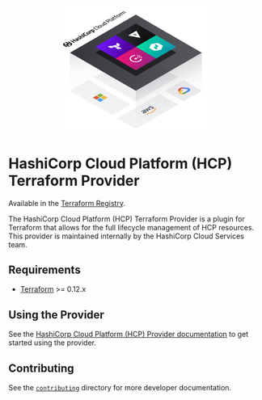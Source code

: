 <p align="center" style="text-align:center;">
  <img alt="HashiCorp Cloud Platform logo" src="hcp.svg" width="300" />
</p>

# HashiCorp Cloud Platform (HCP) Terraform Provider

Available in the [Terraform Registry](https://registry.terraform.io/providers/hashicorp/hcp/latest).

The HashiCorp Cloud Platform (HCP) Terraform Provider is a plugin for Terraform that allows for the full lifecycle management of HCP resources. This provider is maintained internally by the HashiCorp Cloud Services team.

## Requirements

- [Terraform](https://www.terraform.io/downloads.html) >= 0.12.x

## Using the Provider

See the [HashiCorp Cloud Platform (HCP) Provider documentation](https://registry.terraform.io/providers/hashicorp/hcp/latest/docs) to get started using the provider.

## Contributing

See the [`contributing`](contributing/) directory for more developer documentation.
